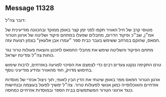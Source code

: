 ## Message 11328

דובר צה"ל: 

מטוסי קרב של חיל האוויר תקפו לפני זמן קצר באופן ממוקד ובהכוונה מודיעינית של אמ״ן, שב״כ ופיקוד הדרום, מחבלים שפעלו במתחם פיקוד ושליטה של ארגון הטרור חמאס, שהוקם במרחב ששימש בעבר כבית ספר ״עמרו אבן אלעאץ" בצפון רצועת עזה.

מתחם הפיקוד והשליטה שימש את מחבלי החמאס לתכנון והוצאת פעולות טרור נגד כוחות צה״ל ומדינת ישראל.
 
טרם התקיפה ננקטו צעדים רבים כדי לצמצם את הסיכוי לפגיעה באזרחים, לרבות שימוש בחימוש מדויק, חוזי מהאוויר ומידע מודיעיני נוסף.

ארגון הטרור חמאס מפר באופן שיטתי את הדין הבין לאומי, תוך ניצול אכזרי של מוסדות אזרחיים והאוכלוסייה כמגן אנושי לפעולות טרור. צה״ל ימשיך לפעול בעוצמה ובנחישות כנגד ארגוני הטרור המשתמשים בבית הספר ובמוסדות אזרחיים כמחסה.

